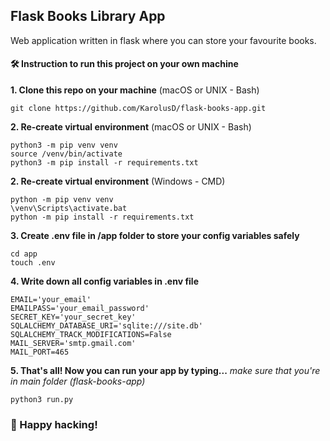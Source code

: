 ## Flask Books Library App

Web application written in flask where you can store your favourite books.

#### 🛠 Instruction to run this project on your own machine

**1. Clone this repo on your machine** (macOS or UNIX - Bash)

```
git clone https://github.com/KarolusD/flask-books-app.git
```

**2. Re-create virtual environment** (macOS or UNIX - Bash)

```
python3 -m pip venv venv
source /venv/bin/activate
python3 -m pip install -r requirements.txt
```

**2. Re-create virtual environment** (Windows - CMD)

```
python -m pip venv venv
\venv\Scripts\activate.bat
python -m pip install -r requirements.txt
```

**3. Create .env file in /app folder to store your config variables safely**

```
cd app
touch .env
```

**4. Write down all config variables in .env file**

```
EMAIL='your_email'
EMAILPASS='your_email_password'
SECRET_KEY='your_secret_key'
SQLALCHEMY_DATABASE_URI='sqlite:///site.db'
SQLALCHEMY_TRACK_MODIFICATIONS=False
MAIL_SERVER='smtp.gmail.com'
MAIL_PORT=465
```

**5. That's all! Now you can run your app by typing...**
_make sure that you're in main folder (flask-books-app)_

```
python3 run.py
```

### 🐍 Happy hacking!

